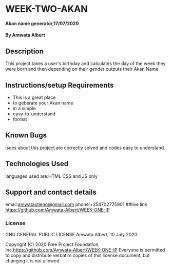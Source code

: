 # WEEK-TWO-AKAN
#### Akan name generator,17/07/2020
#### By **Amwata Albert**
## Description
This project takes a user's birthday and calculates the day of the week they were born and then depending on their gender outputs their Akan Name.
## Instructions/setup Requirements
* This is a great place
* to geberate your Akan name
* in a simple
* easy-to-understand
* format
## Known Bugs
isues about this project are correctly solved and codes easy to understand
## Technologies Used
languages used are:HTML  CSS and JS only
## Support and contact details
email:amwataotieno@gmail.com
phone:+254702775901
##live link
https://github.com/Amwata-Albert/WEEK-ONE-IP
### License

  GNU GENERAL PUBLIC LICENSE
                       Amwata Albert, 10 July 2020

 Copyright (C) 2020 Free Project Foundation, Inc.https://github.com/Amwata-Albert/WEEK-ONE-IP
 Everyone is permitted to copy and distribute verbatim copies
 of this license document, but changing it is not allowed.
